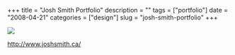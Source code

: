 +++
title = "Josh Smith Portfolio"
description = ""
tags = ["portfolio"]
date = "2008-04-21"
categories = ["design"]
slug = "josh-smith-portfolio"
+++


 

  <div id="screens-thumbs" class="clearfix">
    <div class="txt-center" id="design-submission"><a href="http://www.joshsmith.ca/"><img id='bluga-thumbnail-1211' class='bluga-thumbnail large' src='/media/bluga/
wt480c927d2bff6_0.jpg'/></a></div>  
  </div>   
<p><a href="http://www.joshsmith.ca/">http://www.joshsmith.ca/</a></p>





